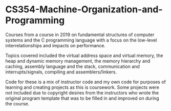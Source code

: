 # CS354-Machine-Organization-and-Programming
Courses from a course in 2019 on fundamental structures of computer systems and the C programming language with a focus on the low-level interrelationships and impacts on performance.  

Topics covered included the virtual address space and virtual memory, the heap and dynamic memory management, the memory hierarchy and caching, assembly language and the stack, communication and interrupts/signals, compiling and assemblers/linkers.  

Code for these is a mix of instructor code and my own code for purposes of learning and creating projects as this is coursework.  Some projects were not included due to copyright desires from the instructors who wrote the original program template that was to be filled in and improved on during the course.  
  
